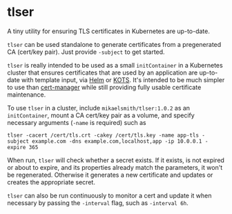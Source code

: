 # tlser

A tiny utility for ensuring TLS certificates in Kubernetes are up-to-date.

`tlser` can be used standalone to generate certificates from a pregenerated CA (cert/key pair). Just provide `-subject` to get started.

`tlser` is really intended to be used as a small `initContainer` in a Kubernetes cluster that ensures certificates that are used by an application are up-to-date with template input, via [Helm](https://helm.sh) or [KOTS](https://kots.io). It's intended to be much simpler to use than [cert-manager](https://cert-manager.io) while still providing fully usable certificate maintenance.

To use `tlser` in a cluster, include `mikaelsmith/tlser:1.0.2` as an `initContainer`, mount a CA cert/key pair as a volume, and specify necessary arguments (`-name` is required) such as
```
tlser -cacert /cert/tls.crt -cakey /cert/tls.key -name app-tls -subject example.com -dns example.com,localhost,app -ip 10.0.0.1 -expire 365
```

When run, `tlser` will check whether a secret exists. If it exists, is not expired or about to expire, and its properties already match the parameters, it won't be regenerated. Otherwise it generates a new certificate and updates or creates the appropriate secret.

`tlser` can also be run continuously to monitor a cert and update it when necessary by passing the `-interval` flag, such as `-interval 6h`.
